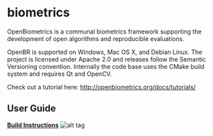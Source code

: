 biometrics 
========

OpenBiometrics is a communal biometrics framework supporting the development of open algorithms and reproducible evaluations.

OpenBR is supported on Windows, Mac OS X, and Debian Linux. The project is licensed under Apache 2.0 and releases follow the Semantic Versioning convention. Internally the code base uses the CMake build system and requires Qt and OpenCV.

Check out a  tutorial  here: http://openbiometrics.org/docs/tutorials/

User Guide
-----------

**[Build Instructions](http://openbiometrics.org/docs/install/)**
 ![alt tag](http://openbiometrics.org/diagram.png)

